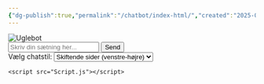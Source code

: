 ```yaml
---
{"dg-publish":true,"permalink":"/chatbot/index-html/","created":"2025-04-27T11:35:11.000+02:00","updated":"2025-04-28T09:05:02.376+02:00"}
---
```


<link rel="stylesheet" href="Style.css">
<script src="Script.js"></script>


<!DOCTYPE html>
<html lang="da">
<head>
    <meta charset="UTF-8">
    <title>Ugle Chatbot</title>
    <link rel="stylesheet" href="Style.css">
</head>
<body>
    <div class="chat-container">
        <div class="avatar-container">
            <img src="https://i.imgur.com/YO2lFmg.png" alt="Uglebot" id="owlAvatar">
        </div>
        <div id="chatbox"></div>
        <div class="input-section">
            <input type="text" id="userInput" placeholder="Skriv din sætning her..." autocomplete="off">
            <button onclick="sendMessage()">Send</button>
        </div>
        <div class="mode-selector">
            <label for="mode">Vælg chatstil:</label>
            <select id="mode">
                <option value="left">Skiftende sider (venstre-højre)</option>
                <option value="classic">Klassisk (alt samme side)</option>
            </select>
        </div>
    </div>

    <script src="Script.js"></script>
</body>
</html>
